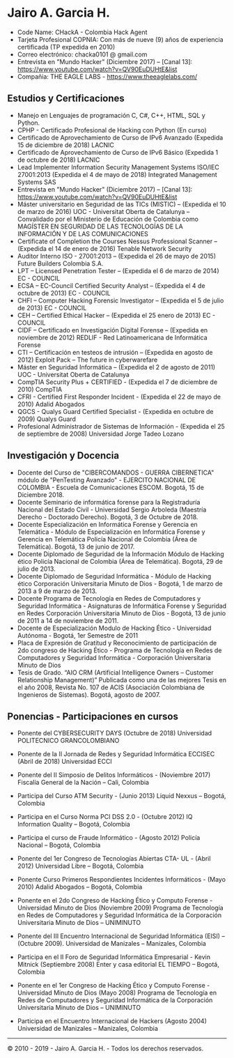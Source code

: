 Jairo A. Garcia H.
==
- Code Name: CHackA - Colombia Hack Agent
- Tarjeta Profesional COPNIA: Con más de nueve (9) años de experiencia certificada (TP expedida en 2010) 
- Correo electrónico: chacka0101 @ gmail.com
- Entrevista en "Mundo Hacker" (Diciembre 2017) – [Canal 13]: https://www.youtube.com/watch?v=QV90EuDUHtE&list
- Compañia: THE EAGLE LABS - https://www.theeaglelabs.com/

Estudios y Certificaciones
--
- Manejo en Lenguajes de programación C, C#, C++, HTML, SQL y Python.
- CPHP - Certificado Profesional de Hacking con Python (En curso)
- Certificado de Aprovechamiento de Curso de IPv6 Avanzado 
(Expedida 15 de diciembre de 2018) LACNIC
- Certificado de Aprovechamiento de Curso de IPv6 Básico 
(Expedida 1 de octubre de 2018) LACNIC
- Lead Implementer Information Security Management Systems ISO/IEC 27001:2013
(Expedida el 4 de mayo de 2018) Integrated Management Systems SAS
- Entrevista en "Mundo Hacker" (Diciembre 2017) – [Canal 13]: https://www.youtube.com/watch?v=QV90EuDUHtE&list
- Máster universitario en Seguridad de las TICs (MISTIC) – (Expedida el 10 de marzo de 2016)
UOC - Universitat Oberta de Catalunya – Convalidado por el Ministerio de Educación de Colombia como MAGÍSTER EN SEGURIDAD DE LAS TECNOLOGÍAS DE LA INFORMACIÓN Y DE LAS COMUNICACIONES
- Certificate of Completion the Courses Nessus Professional Scanner – (Expedida el 14 de enero de 2016)
Tenable Network Security
- Auditor Interno ISO - 27001:2013 – (Expedida el 26 de mayo de 2015)
Future Builders Colombia S.A.
- LPT – Licensed Penetration Tester – (Expedida el 6 de marzo de 2014)
EC - COUNCIL
- ECSA – EC-Council Certified Security Analyst – (Expedida el 4 de octubre de 2013)
EC - COUNCIL
- CHFI – Computer Hacking Forensic Investigator – (Expedida el 5 de julio de 2013)
EC - COUNCIL
- CEH – Certified Ethical Hacker – (Expedida el 25 enero de 2013)
EC - COUNCIL
- CIDF – Certificado en Investigación Digital Forense – (Expedida en noviembre de 2012)
REDLIF - Red Latinoamericana de Informática Forense
- CTI – Certificación en testeos de intrusión – (Expedida en agosto de 2012)
Exploit Pack – The future in cyberwarefare
- Máster en Seguridad Informática – (Expedida el 2 de agosto de 2011)
UOC - Universitat Oberta de Catalunya
- CompTIA Security Plus + CERTIFIED - (Expedida el 7 de diciembre de 2010)
CompTIA
- CFRI - Certified First Responder Incident - (Expedida el 22 de mayo de 2010)
Adalid Abogados
- QGCS - Qualys Guard Certified Specialist - (Expedida en octubre de 2009)
Qualys Guard
- Profesional Administrador de Sistemas de Información - (Expedida el 25 de septiembre de 2008)
Universidad Jorge Tadeo Lozano

Investigación y Docencia
---
- Docente del Curso de "CIBERCOMANDOS - GUERRA CIBERNETICA" módulo de "PenTesting Avanzado" - EJERCITO NACIONAL DE COLOMBIA - Escuela de Comunicaciones ESCOM.
Bogotá, 15 de Diciembre 2018.
- Docente Seminario de informática forense para la Registraduría Nacional del Estado Civil -
Universidad Sergio Arboleda (Maestría Derecho - Doctorado Derecho).
Bogotá, 3 de Octubre de 2018.
- Docente Especialización en Informática Forense y Gerencia en Telemática -
Módulo de Especialización en Informática Forense y Gerencia en Telemática
Policía Nacional de Colombia (Área de Telemática).
Bogotá, 13 de junio de 2017.
- Docente Diplomado de Seguridad de la Información
Módulo de Hacking ético
Policía Nacional de Colombia (Área de Telemática).
Bogotá, 29 de julio de 2013.
- Docente Diplomado de Seguridad Informática -
Módulo de Hacking ético
Corporación Universitaria Minuto de Dios -
Bogotá, 1 de marzo de 2013 a 9 de marzo de 2013.
- Docente Programa de Tecnología en Redes de Computadores y Seguridad Informática -
Asignaturas de Informática Forense y Seguridad en Redes
Corporación Universitaria Minuto de Dios -
Bogotá, 13 de junio de 2011 a 14 de noviembre de 2011.
- Docente de Especialización Modulo de Hacking Ético -
Universidad Autónoma - Bogotá, 1er Semestre de 2011
- Placa de Expresión de Gratitud y Reconocimiento de participación de 2do congreso de Hacking Ético - Programa de Tecnología en Redes de Computadores y Seguridad Informática - Corporación Universitaria Minuto de Dios
- Tesis de Grado. “AIO CRM (Artificial Intelligence Owners – Customer Relationship Management)” 
Publicada como una de las mejores Tesis en el año 2008, Revista No. 107 de ACIS (Asociación Colombiana de Ingenieros de Sistemas).
Bogotá, agosto de 2007.

Ponencias - Participaciones en cursos
---
- Ponente del CYBERSECURITY DAYS (Octubre de 2018) 
Universidad POLITECNICO GRANCOLOMBIANO

- Ponente de la II Jornada de Redes y Seguridad Informática ECCISEC (Abril de 2018) 
Universidad ECCI

- Ponente del II Simposio de Delitos Informáticos - (Noviembre 2017)
Fiscalía General de la Nación – Cali, Colombia

- Participa del Curso ATM Security - (Junio 2013)
Liquid Nexxus – Bogotá, Colombia

- Participa en el Curso Norma PCI DSS 2.0 - (Octubre 2012)
IQ Information Quality – Bogotá, Colombia

- Participa el curso de Fraude Informático - (Agosto 2012)
Policía Nacional – Bogotá, Colombia

- Ponente del 1er Congreso de Tecnologías Abiertas CTA- UL - (Abril 2012)
Universidad Libre – Bogotá, Colombia

- Ponente Curso Primeros Respondientes Incidentes Informáticos - (Mayo 2010)
Adalid Abogados – Bogotá, Colombia

- Ponente en el 2do Congreso de Hacking Ético y Computo Forense - Universidad Minuto de Dios (Noviembre 2009) Programa de Tecnología en Redes de Computadores y Seguridad Informática de la Corporación Universitaria Minuto de Dios – UNIMINUTO

- Ponente del III Encuentro Internacional de Seguridad Informática (EISI) – (Octubre 2009). Universidad de Manizales – Manizales, Colombia

- Participa en el II Foro de Seguridad Informática Empresarial - Kevin Mitnick (Septiembre 2008) Enter y casa editorial EL TIEMPO – Bogotá, Colombia
 
- Ponente en el 1er Congreso de Hacking Ético y Computo Forense - Universidad Minuto de Dios (Mayo 2008) Programa de Tecnología en Redes de Computadores y Seguridad Informática de la Corporación Universitaria Minuto de Dios – UNIMINUTO

- Participa en el Encuentro Internacional de Hackers (Agosto 2004)
Universidad de Manizales – Manizales, Colombia
 
---
© 2010 - 2019 - Jairo A. Garcia H. - Todos los derechos reservados. 
